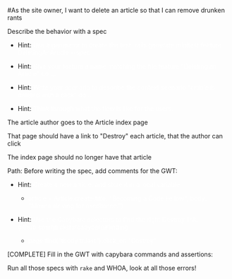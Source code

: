 #As the site owner, I want to delete an article so that I can remove drunken rants

Describe the behavior with a spec

- Hint: <span style="color: white">Use a generator to create the test:
rails generate minitest:feature DeletingAnArticle --spec</span>

- Hint: <span style="color: white">Give your feature a name matching the file
feature "Deleting an Article" do ...</span>

- Hint: <span style="color: white">Write your scenario to describe the context
scenario "article is deleted with a click" do ...</span>

- Hint: <span style="color: white">Think through what the flow is like for the users.</span>

The article author goes to the Article index page

That page should have a link to "Destroy" each article, that the author can click

The index page should no longer have that article

Path:
Before writing the spec, add comments for the GWT:

- Hint: <span style="color: white">Create a new article, and store it in a local variable</span>

    - <span style="color: white">article = Article.create(title: "Becoming a Code Fellow", body: "Means striving for excellence.")</span>

- Hint: <span style="color: white">Use the Capybara selectors to find the right Destroy link: github.com/jnicklas/capybara#finding</span>

    - <span style="color: white">page.find("tbody tr:last").click_on "Destroy"</span>

[COMPLETE] Fill in the GWT with capybara commands and assertions:

Run all those specs with `rake` and WHOA, look at all those errors!

